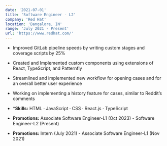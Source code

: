 ```yaml
---
date: '2021-07-01'
title: 'Software Engineer - L2'
company: 'Red Hat'
location: 'Bangalore, IN'
range: 'July 2021 - Present'
url: 'https://www.redhat.com/'
---
```


- Improved GitLab pipeline speeds by writing custom stages and coverage scripts by 25%
- Created and Implemented custom components using extensions of React, TypeScript, and Patternfly
- Streamlined and implemented new workflow for opening cases and for an overall better user experience
- Working on implementing a history feature for cases, similar to Reddit’s comments
- ***Skills:** HTML · JavaScript · CSS · React.js · TypeScript

- **Promotions:** Associate Software Engineer-L1 (Oct 2023) - Software Engineer-L2 (Present)
- **Promotions:** Intern (July 2021) - Associate Software Engineer-L1 (Nov 2021)
